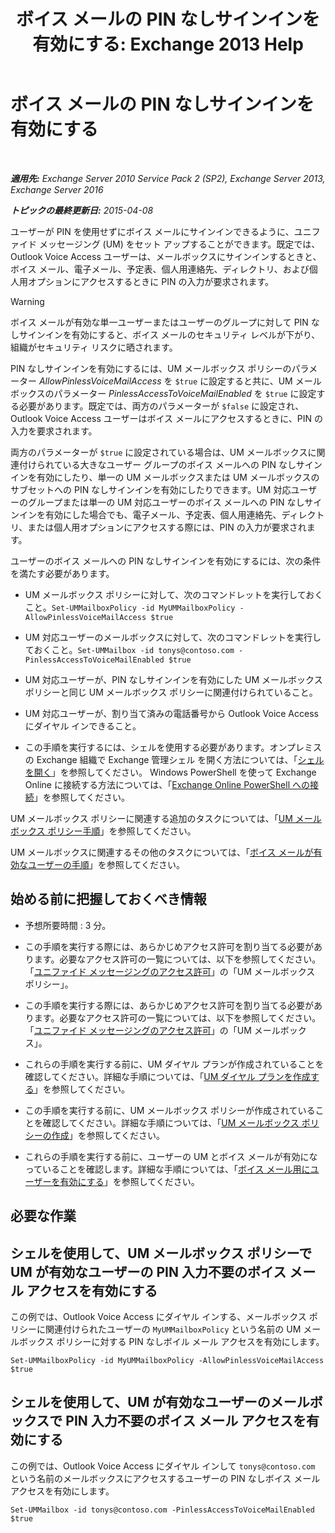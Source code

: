 ﻿---
title: 'ボイス メールの PIN なしサインインを有効にする: Exchange 2013 Help'
TOCTitle: ボイス メールの PIN なしサインインを有効にする
ms:assetid: 54133753-317c-42ef-9b0d-ca9f2d2d6bd7
ms:mtpsurl: https://technet.microsoft.com/ja-jp/library/Gg602127(v=EXCHG.150)
ms:contentKeyID: 54652965
ms.date: 04/24/2018
mtps_version: v=EXCHG.150
ms.translationtype: HT
---

# ボイス メールの PIN なしサインインを有効にする

 

_**適用先:** Exchange Server 2010 Service Pack 2 (SP2), Exchange Server 2013, Exchange Server 2016_

_**トピックの最終更新日:** 2015-04-08_

ユーザーが PIN を使用せずにボイス メールにサインインできるように、ユニファイド メッセージング (UM) をセット アップすることができます。既定では、Outlook Voice Access ユーザーは、メールボックスにサインインするときと、ボイス メール、電子メール、予定表、個人用連絡先、ディレクトリ、および個人用オプションにアクセスするときに PIN の入力が要求されます。


> [!WARNING]
> ボイス メールが有効な単一ユーザーまたはユーザーのグループに対して PIN なしサインインを有効にすると、ボイス メールのセキュリティ レベルが下がり、組織がセキュリティ リスクに晒されます。



PIN なしサインインを有効にするには、UM メールボックス ポリシーのパラメーター *AllowPinlessVoiceMailAccess* を `$true` に設定すると共に、UM メールボックスのパラメーター *PinlessAccessToVoiceMailEnabled* を `$true` に設定する必要があります。既定では、両方のパラメーターが `$false` に設定され、Outlook Voice Access ユーザーはボイス メールにアクセスするときに、PIN の入力を要求されます。

両方のパラメーターが `$true` に設定されている場合は、UM メールボックスに関連付けられている大きなユーザー グループのボイス メールへの PIN なしサインインを有効にしたり、単一の UM メールボックスまたは UM メールボックスのサブセットへの PIN なしサインインを有効にしたりできます。UM 対応ユーザーのグループまたは単一の UM 対応ユーザーのボイス メールへの PIN なしサインインを有効にした場合でも、電子メール、予定表、個人用連絡先、ディレクトリ、または個人用オプションにアクセスする際には、PIN の入力が要求されます。

ユーザーのボイス メールへの PIN なしサインインを有効にするには、次の条件を満たす必要があります。

  - UM メールボックス ポリシーに対して、次のコマンドレットを実行しておくこと。`Set-UMMailboxPolicy -id MyUMMailboxPolicy -AllowPinlessVoiceMailAccess $true`

  - UM 対応ユーザーのメールボックスに対して、次のコマンドレットを実行しておくこと。`Set-UMMailbox -id tonys@contoso.com -PinlessAccessToVoiceMailEnabled $true`

  - UM 対応ユーザーが、PIN なしサインインを有効にした UM メールボックス ポリシーと同じ UM メールボックス ポリシーに関連付けられていること。

  - UM 対応ユーザーが、割り当て済みの電話番号から Outlook Voice Access にダイヤル インできること。

  - この手順を実行するには、シェルを使用する必要があります。オンプレミスの Exchange 組織で Exchange 管理シェル を開く方法については、「[シェルを開く](https://technet.microsoft.com/ja-jp/library/dd638134\(v=exchg.150\))」を参照してください。 Windows PowerShell を使って Exchange Online に接続する方法については、「[Exchange Online PowerShell への接続](https://go.microsoft.com/fwlink/p/?linkid=396554)」を参照してください。

UM メールボックス ポリシーに関連する追加のタスクについては、「[UM メールボックス ポリシー手順](https://docs.microsoft.com/ja-jp/exchange/voice-mail-unified-messaging/set-up-voice-mail/um-mailbox-policy-procedures)」を参照してください。

UM メールボックスに関連するその他のタスクについては、「[ボイス メールが有効なユーザーの手順](https://docs.microsoft.com/ja-jp/exchange/voice-mail-unified-messaging/set-up-voice-mail/voice-mail-enabled-user-procedures)」を参照してください。

## 始める前に把握しておくべき情報

  - 予想所要時間 : 3 分。

  - この手順を実行する際には、あらかじめアクセス許可を割り当てる必要があります。必要なアクセス許可の一覧については、以下を参照してください。「[ユニファイド メッセージングのアクセス許可](unified-messaging-permissions-exchange-2013-help.md)」の「UM メールボックス ポリシー」。

  - この手順を実行する際には、あらかじめアクセス許可を割り当てる必要があります。必要なアクセス許可の一覧については、以下を参照してください。「[ユニファイド メッセージングのアクセス許可](unified-messaging-permissions-exchange-2013-help.md)」の「UM メールボックス」。

  - これらの手順を実行する前に、UM ダイヤル プランが作成されていることを確認してください。詳細な手順については、「[UM ダイヤル プランを作成する](https://docs.microsoft.com/ja-jp/exchange/voice-mail-unified-messaging/connect-voice-mail-system/create-um-dial-plan)」を参照してください。

  - この手順を実行する前に、UM メールボックス ポリシーが作成されていることを確認してください。詳細な手順については、「[UM メールボックス ポリシーの作成](https://docs.microsoft.com/ja-jp/exchange/voice-mail-unified-messaging/set-up-voice-mail/create-um-mailbox-policy)」を参照してください。

  - これらの手順を実行する前に、ユーザーの UM とボイス メールが有効になっていることを確認します。詳細な手順については、「[ボイス メール用にユーザーを有効にする](https://docs.microsoft.com/ja-jp/exchange/voice-mail-unified-messaging/set-up-voice-mail/enable-a-user-for-voice-mail)」を参照してください。

## 必要な作業

## シェルを使用して、UM メールボックス ポリシーで UM が有効なユーザーの PIN 入力不要のボイス メール アクセスを有効にする

この例では、Outlook Voice Access にダイヤル インする、メールボックス ポリシーに関連付けられたユーザーの `MyUMMailboxPolicy` という名前の UM メールボックス ポリシーに対する PIN なしボイル メール アクセスを有効にします。

    Set-UMMailboxPolicy -id MyUMMailboxPolicy -AllowPinlessVoiceMailAccess $true

## シェルを使用して、UM が有効なユーザーのメールボックスで PIN 入力不要のボイス メール アクセスを有効にする

この例では、Outlook Voice Access にダイヤル インして `tonys@contoso.com` という名前のメールボックスにアクセスするユーザーの PIN なしボイス メール アクセスを有効にします。

    Set-UMMailbox -id tonys@contoso.com -PinlessAccessToVoiceMailEnabled $true

